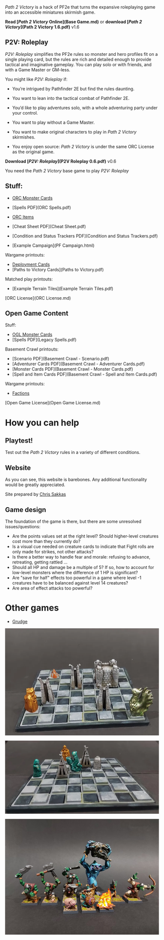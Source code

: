 *Path 2 Victory* is a hack of PF2e that turns the expansive roleplaying game into an accessible miniatures skirmish game. 

**Read [*Path 2 Victory* Online](Base Game.md)** or **download [*Path 2 Victory*](Path 2 Victory 1.6.pdf)** v1.6

## P2V: Roleplay

*P2V: Roleplay* simplifies the PF2e rules so monster and hero profiles fit on a single playing card, but the rules are rich and detailed enough to provide tactical and imaginative gameplay. You can play solo or with friends, and with a Game Master or GM-less. 

You might like *P2V: Roleplay* if: 

* You’re intrigued by Pathfinder 2E but find the rules daunting. 

* You want to lean into the tactical combat of Pathfinder 2E.

* You’d like to play adventures solo, with a whole adventuring party under your control. 

* You want to play without a Game Master. 
* You want to make original characters to play in *Path 2 Victory* skirmishes. 

* You enjoy open source: *Path 2 Victory* is under the same ORC License as the original game. 

**Download [*P2V: Roleplay*](P2V Roleplay 0.6.pdf)** v0.6

You need the *Path 2 Victory* base game to play *P2V: Roleplay*

## Stuff: 

* [ORC Monster Cards](cards-orc.html)

* [Spells PDF](ORC Spells.pdf)

* [ORC Items](items-orc.html)

* [Cheat Sheet PDF](Cheat Sheet.pdf)

* [Condition and Status Trackers PDF](Condition and Status Trackers.pdf)

* [Example Campaign](PF Campaign.html)

Wargame printouts:

* [Deployment Cards](Deployments.pdf)
* [Paths to Victory Cards](Paths to Victory.pdf)

Matched play printouts: 

* [Example Terrain Tiles](Example Terrain Tiles.pdf)

[ORC License](ORC License.md)

## Open Game Content

Stuff:

* [OGL Monster Cards](cards.html)
* [Spells PDF](Legacy Spells.pdf)

Basement Crawl printouts:

* [Scenario PDF](Basement Crawl - Scenario.pdf)
* [Adventurer Cards PDF](Basement Crawl - Adventurer Cards.pdf)
* [Monster Cards PDF](Basement Crawl - Monster Cards.pdf)
* [Spell and Item Cards PDF](Basement Crawl - Spell and Item Cards.pdf)

Wargame printouts: 

* [Factions](factions.html)

[Open Game License](Open Game License.md)

# How you can help

## Playtest!

Test out the *Path 2 Victory* rules in a variety of different conditions. 

## Website

As you can see, this website is barebones. Any additional functionality would be greatly appreciated. 

Site prepared by [Chris Sakkas](mailto:sanglorian@gmail.com)

## Game design

The foundation of the game is there, but there are some unresolved issues/questions:

* Are the points values set at the right level? Should higher-level creatures cost more than they currently do?
* Is a visual cue needed on creature cards to indicate that Fight rolls are only made for strikes, not other attacks? 
* Is there a better way to handle fear and morale: refusing to advance, retreating, getting rattled … 
* Should all HP and damage be a multiple of 5? If so, how to account for low-level monsters where the difference of 1 HP is significant? 
* Are "save for half" effects too powerful in a game where level -1 creatures have to be balanced against level 14 creatures?
* Are area of effect attacks too powerful?

# Other games

* [Grudge](https://sepulchralverdigris.itch.io/grudge)

![](GRUDGE\GRUDGE1.webp)

![](GRUDGE\GRUDGE2.webp)

![](GRUDGE\GRUDGE3.jpg)
